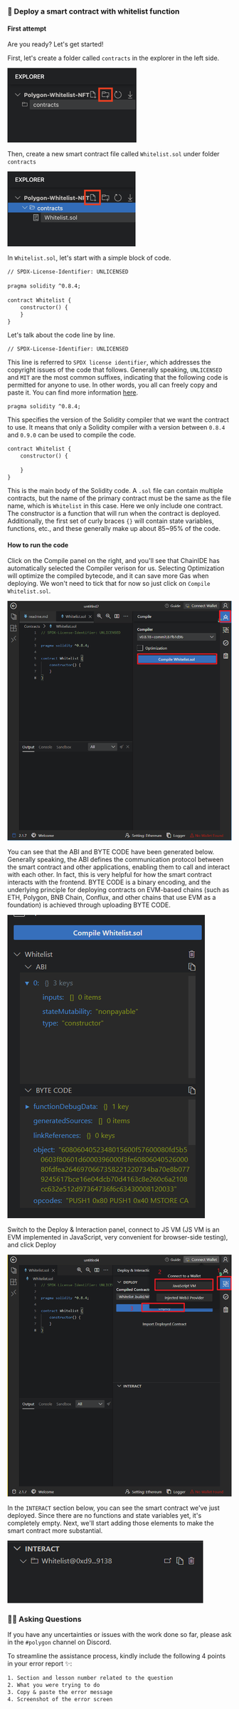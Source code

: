### 🏃 Deploy a smart contract with whitelist function
#### First attempt

Are you ready? Let's get started!

First, let's create a folder called `contracts` in the explorer in the left side.

![image-20230222151853564](/public/images/Polygon-Whitelist-NFT/section-1/1_2_1.png)

Then, create a new smart contract file called `Whitelist.sol` under folder `contracts`

![image-20230222152021342](/public/images/Polygon-Whitelist-NFT/section-1/1_2_2.png)

In `Whitelist.sol`, let's start with a simple block of code.

```solidity
// SPDX-License-Identifier: UNLICENSED

pragma solidity ^0.8.4;

contract Whitelist {
    constructor() {
    }
}
```

Let's talk about the code line by line.

```solidity
// SPDX-License-Identifier: UNLICENSED
```

This line is referred to `SPDX license identifier`, which addresses the copyright issues of the code that follows. Generally speaking, `UNLICENSED` and `MIT` are the most common suffixes, indicating that the following code is permitted for anyone to use. In other words, you all can freely copy and paste it. You can find more information [here](https://spdx.org/licenses/).

```solidity
pragma solidity ^0.8.4;
```

This specifies the version of the Solidity compiler that we want the contract to use. It means that only a Solidity compiler with a version between `0.8.4` and `0.9.0` can be used to compile the code.

```solidity
contract Whitelist {
    constructor() {

    }
}
```

This is the main body of the Solidity code. A `.sol` file can contain multiple contracts, but the name of the primary contract must be the same as the file name, which is `Whitelist` in this case. Here we only include one contract. The constructor is a function that will run when the contract is deployed. Additionally, the first set of curly braces `{}` will contain state variables, functions, etc., and these generally make up about 85~95% of the code.

#### How to run the code

Click on the Compile panel on the right, and you'll see that ChainIDE has automatically selected the Compiler verison for us. Selecting Optimization will optimize the compiled bytecode, and it can save more Gas when deploying. We won't need to tick that for now so just click on `Compile Whitelist.sol`.

![image-20230222154237333](/public/images/Polygon-Whitelist-NFT/section-1/1_2_3.png)

You can see that the ABI and BYTE CODE have been generated below. Generally speaking, the ABI defines the communication protocol between the smart contract and other applications, enabling them to call and interact with each other. In fact, this is very helpful for how the smart contract interacts with the frontend. BYTE CODE is a binary encoding, and the underlying principle for deploying contracts on EVM-based chains (such as ETH, Polygon, BNB Chain, Conflux, and other chains that use EVM as a foundation) is achieved through uploading BYTE CODE.

![image-20230222155740298](/public/images/Polygon-Whitelist-NFT/section-1/1_2_4.png)

Switch to the Deploy & Interaction panel, connect to JS VM (JS VM is an EVM implemented in JavaScript, very convenient for browser-side testing), and click Deploy

![image-20230222155859096](/public/images/Polygon-Whitelist-NFT/section-1/1_2_5.png)

In the `INTERACT` section below, you can see the smart contract we've just deployed. Since there are no functions and state variables yet, it's completely empty. Next, we'll start adding those elements to make the smart contract more substantial.

![image-20230222160157031](/public/images/Polygon-Whitelist-NFT/section-1/1_2_6.png)

### 🙋‍♂️ Asking Questions

If you have any uncertainties or issues with the work done so far, please ask in the `#polygon` channel on Discord.

To streamline the assistance process, kindly include the following 4 points in your error report ✨:

```
1. Section and lesson number related to the question
2. What you were trying to do
3. Copy & paste the error message
4. Screenshot of the error screen
```